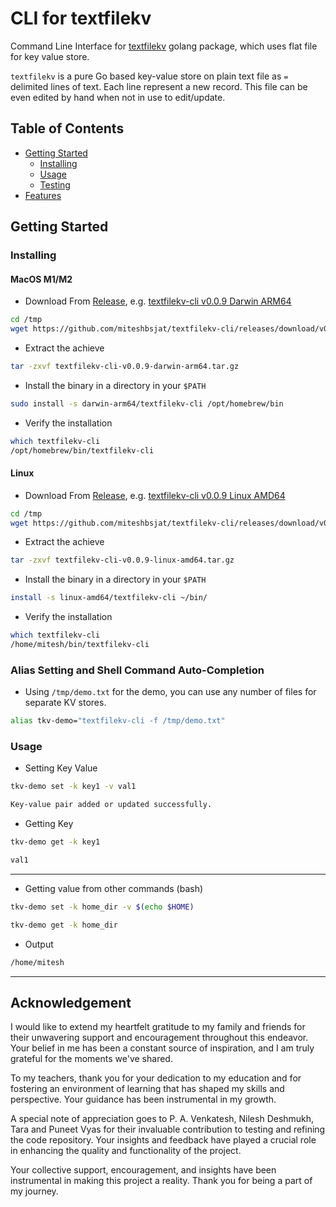 # CLI for textfilekv

Command Line Interface for [textfilekv](https://pkg.go.dev/github.com/miteshbsjat/textfilekv) golang package,
which uses flat file for key value store.

`textfilekv` is a pure Go based key-value store on plain text file as `=` delimited lines of text.
Each line represent a new record. This file can be even edited by hand when not in use to edit/update.

## Table of Contents

- [Getting Started](#getting-started)
  - [Installing](#installing)
  - [Usage](#usage)
  - [Testing](#testing)
- [Features](#features)

## Getting Started

### Installing

#### MacOS M1/M2
* Download From [Release](https://github.com/miteshbsjat/textfilekv-cli/releases), e.g.
[textfilekv-cli v0.0.9 Darwin ARM64](https://github.com/miteshbsjat/textfilekv-cli/releases/download/v0.0.9/textfilekv-cli-v0.0.9-darwin-arm64.tar.gz)
```bash
cd /tmp
wget https://github.com/miteshbsjat/textfilekv-cli/releases/download/v0.0.9/textfilekv-cli-v0.0.9-darwin-arm64.tar.gz
```

* Extract the achieve
```bash
tar -zxvf textfilekv-cli-v0.0.9-darwin-arm64.tar.gz 
```

* Install the binary in a directory in your `$PATH`
```bash
sudo install -s darwin-arm64/textfilekv-cli /opt/homebrew/bin
```

* Verify the installation
```bash
which textfilekv-cli 
/opt/homebrew/bin/textfilekv-cli
```


#### Linux
* Download From [Release](https://github.com/miteshbsjat/textfilekv-cli/releases), e.g.
[textfilekv-cli v0.0.9 Linux AMD64](https://github.com/miteshbsjat/textfilekv-cli/releases/download/v0.0.9/textfilekv-cli-v0.0.9-linux-amd64.tar.gz)
```bash
cd /tmp
wget https://github.com/miteshbsjat/textfilekv-cli/releases/download/v0.0.9/textfilekv-cli-v0.0.9-linux-amd64.tar.gz
```

* Extract the achieve
```bash
tar -zxvf textfilekv-cli-v0.0.9-linux-amd64.tar.gz 
```

* Install the binary in a directory in your `$PATH`
```bash
install -s linux-amd64/textfilekv-cli ~/bin/
```

* Verify the installation
```bash
which textfilekv-cli 
/home/mitesh/bin/textfilekv-cli
```


### Alias Setting and Shell Command Auto-Completion 

* Using `/tmp/demo.txt` for the demo, you can use any number of files for separate KV stores.

```bash
alias tkv-demo="textfilekv-cli -f /tmp/demo.txt"
```

### Usage

* Setting Key Value
```bash
tkv-demo set -k key1 -v val1
```

```bash
Key-value pair added or updated successfully.
```

* Getting Key
```bash
tkv-demo get -k key1
```

```bash
val1
```

----

* Getting value from other commands (bash)
```bash
tkv-demo set -k home_dir -v $(echo $HOME)
```
```bash
tkv-demo get -k home_dir 
```
* Output
```bash
/home/mitesh
```
 ----

 ## Acknowledgement

 I would like to extend my heartfelt gratitude to my family and friends for their unwavering support and encouragement throughout this endeavor. Your belief in me has been a constant source of inspiration, and I am truly grateful for the moments we've shared.

To my teachers, thank you for your dedication to my education and for fostering an environment of learning that has shaped my skills and perspective. Your guidance has been instrumental in my growth.

A special note of appreciation goes to P. A. Venkatesh, Nilesh Deshmukh, Tara and Puneet Vyas for their invaluable contribution to testing and refining the code repository. Your insights and feedback have played a crucial role in enhancing the quality and functionality of the project.

Your collective support, encouragement, and insights have been instrumental in making this project a reality. Thank you for being a part of my journey.
